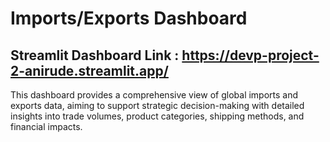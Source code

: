 # Imports/Exports Dashboard
## Streamlit Dashboard Link : https://devp-project-2-anirude.streamlit.app/

This dashboard provides a comprehensive view of global imports and exports data, aiming to support strategic decision-making with detailed insights into trade volumes, product categories, shipping methods, and financial impacts.
